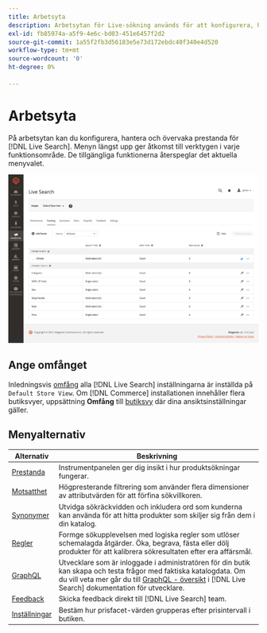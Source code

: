 ```yaml
---
title: Arbetsyta
description: Arbetsytan för Live-sökning används för att konfigurera, hantera och övervaka sökprestanda.
exl-id: fb85974a-a5f9-4e6c-bd03-451e6457f2d2
source-git-commit: 1a55f2fb3d56183e5e73d172ebdc40f340e4d520
workflow-type: tm+mt
source-wordcount: '0'
ht-degree: 0%

---
```


# Arbetsyta

På arbetsytan kan du konfigurera, hantera och övervaka prestanda för [!DNL Live Search]. Menyn längst upp ger åtkomst till verktygen i varje funktionsområde.  De tillgängliga funktionerna återspeglar det aktuella menyvalet.

![Motstående arbetsyta](assets/faceting-workspace.png)

## Ange omfånget

Inledningsvis [omfång](https://docs.magento.com/user-guide/configuration/scope.html) alla [!DNL Live Search] inställningarna är inställda på `Default Store View`. Om [!DNL Commerce] installationen innehåller flera butiksvyer, uppsättning **Omfång** till [butiksvy](https://docs.magento.com/user-guide/stores/websites-stores-views.html) där dina ansiktsinställningar gäller.

## Menyalternativ

| Alternativ | Beskrivning |
|--- |--- |
| [Prestanda](performance.md) | Instrumentpanelen ger dig insikt i hur produktsökningar fungerar. |
| [Motsatthet](facets.md) | Högpresterande filtrering som använder flera dimensioner av attributvärden för att förfina sökvillkoren. |
| [Synonymer](synonyms.md) | Utvidga sökräckvidden och inkludera ord som kunderna kan använda för att hitta produkter som skiljer sig från dem i din katalog. |
| [Regler](rules.md) | Formge sökupplevelsen med logiska regler som utlöser schemalagda åtgärder. Öka, begrava, fästa eller dölj produkter för att kalibrera sökresultaten efter era affärsmål. |
| [GraphQL](https://developer.adobe.com/commerce/webapi/graphql/schema/live-search/) | Utvecklare som är inloggade i administratören för din butik kan skapa och testa frågor med faktiska katalogdata. Om du vill veta mer går du till [GraphQL - översikt](https://developer.adobe.com/commerce/webapi/graphql/) i [!DNL Live Search] dokumentation för utvecklare. |
| [Feedback](feedback.md) | Skicka feedback direkt till [!DNL Live Search] team. |
| [Inställningar](settings.md) | Bestäm hur prisfacet-värden grupperas efter prisintervall i butiken. |
